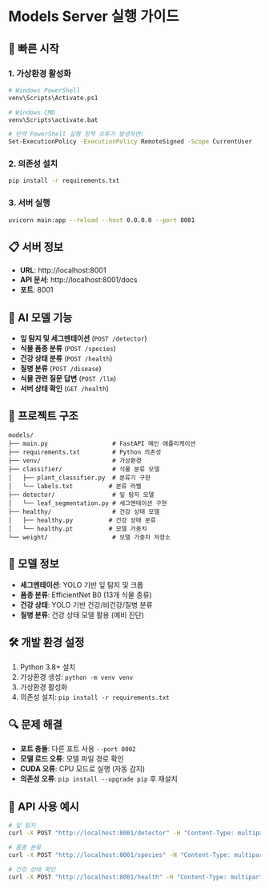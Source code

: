 # Models Server 실행 가이드

## 🚀 빠른 시작

### 1. 가상환경 활성화
```bash
# Windows PowerShell
venv\Scripts\Activate.ps1

# Windows CMD
venv\Scripts\activate.bat

# 만약 PowerShell 실행 정책 오류가 발생하면:
Set-ExecutionPolicy -ExecutionPolicy RemoteSigned -Scope CurrentUser
```

### 2. 의존성 설치
```bash
pip install -r requirements.txt
```

### 3. 서버 실행
```bash
uvicorn main:app --reload --host 0.0.0.0 --port 8001
```

## 📋 서버 정보
- **URL**: http://localhost:8001
- **API 문서**: http://localhost:8001/docs
- **포트**: 8001

## 🤖 AI 모델 기능
- **잎 탐지 및 세그멘테이션** (`POST /detector`)
- **식물 품종 분류** (`POST /species`)
- **건강 상태 분류** (`POST /health`)
- **질병 분류** (`POST /disease`)
- **식물 관련 질문 답변** (`POST /llm`)
- **서버 상태 확인** (`GET /health`)

## 📁 프로젝트 구조
```
models/
├── main.py                  # FastAPI 메인 애플리케이션
├── requirements.txt         # Python 의존성
├── venv/                    # 가상환경
├── classifier/              # 식물 분류 모델
│   ├── plant_classifier.py  # 분류기 구현
│   └── labels.txt          # 분류 라벨
├── detector/                # 잎 탐지 모델
│   └── leaf_segmentation.py # 세그멘테이션 구현
├── healthy/                 # 건강 상태 모델
│   ├── healthy.py          # 건강 상태 분류
│   └── healthy.pt          # 모델 가중치
└── weight/                  # 모델 가중치 저장소
```

## 🔧 모델 정보
- **세그멘테이션**: YOLO 기반 잎 탐지 및 크롭
- **품종 분류**: EfficientNet B0 (13개 식물 종류)
- **건강 상태**: YOLO 기반 건강/비건강/질병 분류
- **질병 분류**: 건강 상태 모델 활용 (예비 진단)

## 🛠️ 개발 환경 설정
1. Python 3.8+ 설치
2. 가상환경 생성: `python -m venv venv`
3. 가상환경 활성화
4. 의존성 설치: `pip install -r requirements.txt`

## 🔍 문제 해결
- **포트 충돌**: 다른 포트 사용 `--port 8002`
- **모델 로드 오류**: 모델 파일 경로 확인
- **CUDA 오류**: CPU 모드로 실행 (자동 감지)
- **의존성 오류**: `pip install --upgrade pip` 후 재설치

## 📝 API 사용 예시
```bash
# 잎 탐지
curl -X POST "http://localhost:8001/detector" -H "Content-Type: multipart/form-data" -F "image=@plant.jpg"

# 품종 분류
curl -X POST "http://localhost:8001/species" -H "Content-Type: multipart/form-data" -F "image=@plant.jpg"

# 건강 상태 확인
curl -X POST "http://localhost:8001/health" -H "Content-Type: multipart/form-data" -F "image=@plant.jpg"
```
